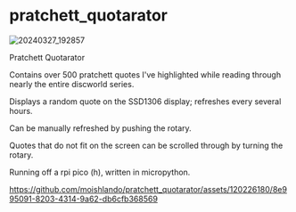 # pratchett_quotarator

![20240327_192857](https://github.com/moishlando/pratchett_quotarator/assets/120226180/319fa6ea-2dc1-47a1-8f6b-4bfd4b7eb0a3)

Pratchett Quotarator

Contains over 500 pratchett quotes I've highlighted while reading through nearly the entire discworld series.

Displays a random quote on the SSD1306 display; refreshes every several hours.

Can be manually refreshed by pushing the rotary.

Quotes that do not fit on the screen can be scrolled through by turning the rotary.

Running off a rpi pico (h), written in micropython.



https://github.com/moishlando/pratchett_quotarator/assets/120226180/8e995091-8203-4314-9a62-db6cfb368569

